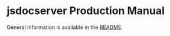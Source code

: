 jsdocserver Production Manual
=============================

General information is available in the [README](./README.md).

